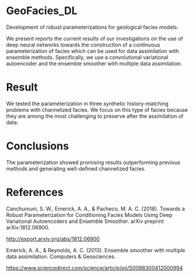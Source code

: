 # GeoFacies_DL

Development of robust parameterizations for geological facies  models. 

We present reports the current results of our investigations on the use of deep neural networks towards the construction of a continuous parameterization of facies which can be used for data assimilation with ensemble methods. 
Specifically, we use a convolutional variational autoencoder and the ensemble smoother with multiple data assimilation. 

# Result

We tested the parameterization in three synthetic history-matching problems with channelized facies.
We focus on this type of facies because they are among the most challenging to preserve after the assimilation of data. 

# Conclusions
The parameterization showed promising results outperforming previous methods and generating well-defined channelized facies.


# References

Canchumuni, S. W., Emerick, A. A., & Pacheco, M. A. C. (2018). Towards a Robust Parameterization for Conditioning Facies Models Using Deep Variational Autoencoders and Ensemble Smoother. arXiv preprint arXiv:1812.06900. 

<a href="http://export.arxiv.org/abs/1812.06900" rel="nofollow">http://export.arxiv.org/abs/1812.06900</a>

Emerick, A. A., & Reynolds, A. C. (2013). Ensemble smoother with multiple data assimilation. Computers & Geosciences.

<a href="http://export.arxiv.org/abs/1812.06900" rel="nofollow">
https://www.sciencedirect.com/science/article/pii/S0098300412000994</a>

